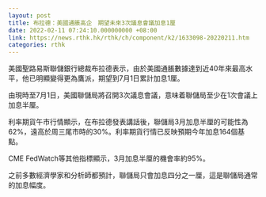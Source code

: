 ```yaml
---
layout: post
title: 布拉德：美國通脹高企　期望未來3次議息會議加息1厘
date: 2022-02-11 07:24:10.000000000 +08:00
link: https://news.rthk.hk/rthk/ch/component/k2/1633098-20220211.htm
categories: rthk
---
```


美國聖路易斯聯儲銀行總裁布拉德表示，由於美國通脹數據達到近40年來最高水平，他已明顯變得更為鷹派，期望到7月1日累計加息1厘。

由現時至7月1日，美國聯儲局將召開3次議息會議，意味着聯儲局至少在1次會議上加息半厘。

利率期貨午市行情顯示，在布拉德發表講話後，聯儲局3月加息半厘的可能性為62%，遠高於周三尾市時的30%。利率期貨行情已反映預期今年加息164個基點。

CME FedWatch等其他指標顯示，3月加息半厘的機會率約95%。

之前多數經濟學家和分析師都預計，聯儲局只會加息四分之一厘，這是聯儲局通常的加息幅度。
